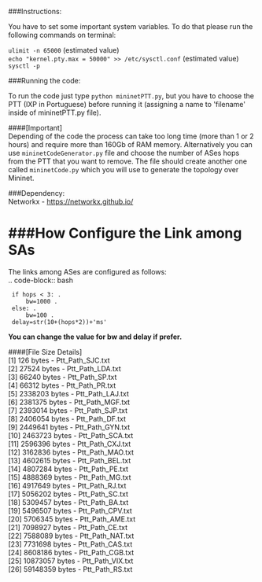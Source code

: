 ###Instructions:  

You have to set some important system variables. To do that please run the following commands on terminal:  

`ulimit -n 65000` (estimated value)    
`echo "kernel.pty.max = 50000" >> /etc/sysctl.conf` (estimated value)    
`sysctl -p`  

###Running the code:  

To run the code just type `python mininetPTT.py`, but you have to choose the PTT (IXP in Portuguese) before running it (assigning a name to 'filename' inside of mininetPTT.py file).  

####[Important]  
Depending of the code the process can take too long time (more than 1 or 2 hours) and require more than 160Gb of RAM memory. Alternatively you can use `mininetCodeGenerator.py` file and choose the number of ASes hops from the PTT that you want to remove. The file should create another one called `mininetCode.py` which you will use to generate the topology over Mininet.  

###Dependency:   
Networkx - https://networkx.github.io/   

###How Configure the Link among SAs  
===================================
The links among ASes are configured as follows:  
.. code-block:: bash

     if hops < 3: .  
         bw=1000 .
     else: .  
         bw=100 .  
     delay=str(10+(hops*2))+'ms'  
**You can change the value for bw and delay if prefer.**  

####[File Size Details]  
[1] 126 bytes - Ptt_Path_SJC.txt  
[2] 27524 bytes - Ptt_Path_LDA.txt  
[3] 66240 bytes - Ptt_Path_SP.txt  
[4] 66312 bytes - Ptt_Path_PR.txt  
[5] 2338203 bytes - Ptt_Path_LAJ.txt  
[6] 2381375 bytes - Ptt_Path_MGF.txt   
[7] 2393014 bytes - Ptt_Path_SJP.txt   
[8] 2406054 bytes - Ptt_Path_DF.txt  
[9] 2449641 bytes - Ptt_Path_GYN.txt  
[10] 2463723 bytes - Ptt_Path_SCA.txt  
[11] 2596396 bytes - Ptt_Path_CXJ.txt  
[12] 3162836 bytes - Ptt_Path_MAO.txt  
[13] 4602615 bytes - Ptt_Path_BEL.txt   
[14] 4807284 bytes - Ptt_Path_PE.txt  
[15] 4888369 bytes - Ptt_Path_MG.txt    
[16] 4917649 bytes - Ptt_Path_RJ.txt   
[17] 5056202 bytes - Ptt_Path_SC.txt    
[18] 5309457 bytes - Ptt_Path_BA.txt    
[19] 5496507 bytes - Ptt_Path_CPV.txt   
[20] 5706345 bytes - Ptt_Path_AME.txt   
[21] 7098927 bytes - Ptt_Path_CE.txt   
[22] 7588089 bytes - Ptt_Path_NAT.txt    
[23] 7731698 bytes - Ptt_Path_CAS.txt   
[24] 8608186 bytes - Ptt_Path_CGB.txt   
[25] 10873057 bytes - Ptt_Path_VIX.txt   
[26] 59148359 bytes - Ptt_Path_RS.txt  

